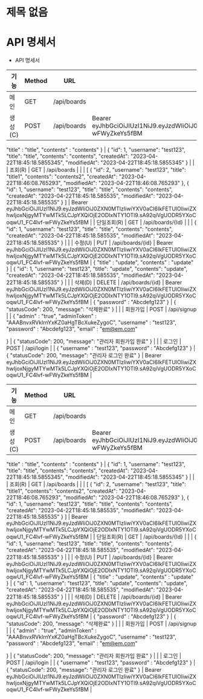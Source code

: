 # 제목 없음

# API 명세서

- API 명세서
    
    

| 기능 | Method | URL | Request Header | Request | Response | Response Header |
| --- | --- | --- | --- | --- | --- | --- |
| 메인 | GET | /api/boards |  |  |  |  |
| 생성(C) | POST | /api/boards | Bearer eyJhbGciOiJIUzI1NiJ9.eyJzdWIiOiJ0ZXN0MTIzIiwiYXV0aCI6IkFETUlOIiwiZXhwIjoxNjgyMTYwMTk5LCJpYXQiOjE2ODIxNTY1OTl9.sA92qiVgUODR5YXoCoqwU1_FC4Ivf-wFWyZkeYs5fBM | {
"title" : "title",
"contents" : "contents"
} | {
"id": 1,
"username": "test123",
"title": "title",
"contents": "contents",
"createdAt": "2023-04-22T18:45:18.5855345",
"modifiedAt": "2023-04-22T18:45:18.5855345"
} |  |
| 조회(R) | GET | /api/boards |  |  | [
{
"id": 2,
"username": "test123",
"title": "title1",
"contents": "contents2",
"createdAt": "2023-04-22T18:46:08.765293",
"modifiedAt": "2023-04-22T18:46:08.765293"
},
{
"id": 1,
"username": "test123",
"title": "title",
"contents": "contents",
"createdAt": "2023-04-22T18:45:18.585535",
"modifiedAt": "2023-04-22T18:45:18.585535"
}
] | Bearer eyJhbGciOiJIUzI1NiJ9.eyJzdWIiOiJ0ZXN0MTIzIiwiYXV0aCI6IkFETUlOIiwiZXhwIjoxNjgyMTYwMTk5LCJpYXQiOjE2ODIxNTY1OTl9.sA92qiVgUODR5YXoCoqwU1_FC4Ivf-wFWyZkeYs5fBM |
| 단일조회(R) | GET | /api/boards/{Id} |  |  | {
"id": 1,
"username": "test123",
"title": "title",
"contents": "contents",
"createdAt": "2023-04-22T18:45:18.585535",
"modifiedAt": "2023-04-22T18:45:18.585535"
} |  |
| 수정(U) | PUT | /api/boards/{id} | Bearer eyJhbGciOiJIUzI1NiJ9.eyJzdWIiOiJ0ZXN0MTIzIiwiYXV0aCI6IkFETUlOIiwiZXhwIjoxNjgyMTYwMTk5LCJpYXQiOjE2ODIxNTY1OTl9.sA92qiVgUODR5YXoCoqwU1_FC4Ivf-wFWyZkeYs5fBM | {
"title" : "update",
"contents" : "update"
} | {
"id": 1,
"username": "test123",
"title": "update",
"contents": "update",
"createdAt": "2023-04-22T18:45:18.585535",
"modifiedAt": "2023-04-22T18:45:18.585535"
} |  |
| 삭제(D) | DELETE | /api/boards/{id} | Bearer eyJhbGciOiJIUzI1NiJ9.eyJzdWIiOiJ0ZXN0MTIzIiwiYXV0aCI6IkFETUlOIiwiZXhwIjoxNjgyMTYwMTk5LCJpYXQiOjE2ODIxNTY1OTl9.sA92qiVgUODR5YXoCoqwU1_FC4Ivf-wFWyZkeYs5fBM | {
"password" : "Abcdefg123"
} | {
"statusCode": 200,
"message": "삭제완료"
} |  |
| 회원가입 | POST | /api/signup |  | {
    "admin" : "true",
    "adminToken" : "AAABnvxRVklrnYxKZ0aHgTBcXukeZygoC",
    "username" : "test123",
    "password" : "Abcdefg123",
    "email" : "em@em.com"

} | {
"statusCode": 200,
"message": "관리자 회원가입 완료"
} |  |
| 로그인 | POST | /api/login |  | {
"username" : "test123",
"password" : "Abcdefg123"
} | {
"statusCode": 200,
"message": "관리자 로그인 완료"
} | Bearer eyJhbGciOiJIUzI1NiJ9.eyJzdWIiOiJ0ZXN0MTIzIiwiYXV0aCI6IkFETUlOIiwiZXhwIjoxNjgyMTYwMTk5LCJpYXQiOjE2ODIxNTY1OTl9.sA92qiVgUODR5YXoCoqwU1_FC4Ivf-wFWyZkeYs5fBM |

| 기능 | Method | URL | Request Header | Request | Response | Response Header |
| --- | --- | --- | --- | --- | --- | --- |
| 메인 | GET | /api/boards |  |  |  |  |
| 생성(C) | POST | /api/boards | Bearer eyJhbGciOiJIUzI1NiJ9.eyJzdWIiOiJ0ZXN0MTIzIiwiYXV0aCI6IkFETUlOIiwiZXhwIjoxNjgyMTYwMTk5LCJpYXQiOjE2ODIxNTY1OTl9.sA92qiVgUODR5YXoCoqwU1_FC4Ivf-wFWyZkeYs5fBM | {
"title" : "title",
"contents" : "contents"
} | {
"id": 1,
"username": "test123",
"title": "title",
"contents": "contents",
"createdAt": "2023-04-22T18:45:18.5855345",
"modifiedAt": "2023-04-22T18:45:18.5855345"
} |  |
| 조회(R) | GET | /api/boards |  |  | [
{
"id": 2,
"username": "test123",
"title": "title1",
"contents": "contents2",
"createdAt": "2023-04-22T18:46:08.765293",
"modifiedAt": "2023-04-22T18:46:08.765293"
},
{
"id": 1,
"username": "test123",
"title": "title",
"contents": "contents",
"createdAt": "2023-04-22T18:45:18.585535",
"modifiedAt": "2023-04-22T18:45:18.585535"
}
] | Bearer eyJhbGciOiJIUzI1NiJ9.eyJzdWIiOiJ0ZXN0MTIzIiwiYXV0aCI6IkFETUlOIiwiZXhwIjoxNjgyMTYwMTk5LCJpYXQiOjE2ODIxNTY1OTl9.sA92qiVgUODR5YXoCoqwU1_FC4Ivf-wFWyZkeYs5fBM |
| 단일조회(R) | GET | /api/boards/{Id} |  |  | {
"id": 1,
"username": "test123",
"title": "title",
"contents": "contents",
"createdAt": "2023-04-22T18:45:18.585535",
"modifiedAt": "2023-04-22T18:45:18.585535"
} |  |
| 수정(U) | PUT | /api/boards/{id} | Bearer eyJhbGciOiJIUzI1NiJ9.eyJzdWIiOiJ0ZXN0MTIzIiwiYXV0aCI6IkFETUlOIiwiZXhwIjoxNjgyMTYwMTk5LCJpYXQiOjE2ODIxNTY1OTl9.sA92qiVgUODR5YXoCoqwU1_FC4Ivf-wFWyZkeYs5fBM | {
"title" : "update",
"contents" : "update"
} | {
"id": 1,
"username": "test123",
"title": "update",
"contents": "update",
"createdAt": "2023-04-22T18:45:18.585535",
"modifiedAt": "2023-04-22T18:45:18.585535"
} |  |
| 삭제(D) | DELETE | /api/boards/{id} | Bearer eyJhbGciOiJIUzI1NiJ9.eyJzdWIiOiJ0ZXN0MTIzIiwiYXV0aCI6IkFETUlOIiwiZXhwIjoxNjgyMTYwMTk5LCJpYXQiOjE2ODIxNTY1OTl9.sA92qiVgUODR5YXoCoqwU1_FC4Ivf-wFWyZkeYs5fBM | {
"password" : "Abcdefg123"
} | {
"statusCode": 200,
"message": "삭제완료"
} |  |
| 회원가입 | POST | /api/signup |  | {
    "admin" : "true",
    "adminToken" : "AAABnvxRVklrnYxKZ0aHgTBcXukeZygoC",
    "username" : "test123",
    "password" : "Abcdefg123",
    "email" : "em@em.com"

} | {
"statusCode": 200,
"message": "관리자 회원가입 완료"
} |  |
| 로그인 | POST | /api/login |  | {
"username" : "test123",
"password" : "Abcdefg123"
} | {
"statusCode": 200,
"message": "관리자 로그인 완료"
} | Bearer eyJhbGciOiJIUzI1NiJ9.eyJzdWIiOiJ0ZXN0MTIzIiwiYXV0aCI6IkFETUlOIiwiZXhwIjoxNjgyMTYwMTk5LCJpYXQiOjE2ODIxNTY1OTl9.sA92qiVgUODR5YXoCoqwU1_FC4Ivf-wFWyZkeYs5fBM |